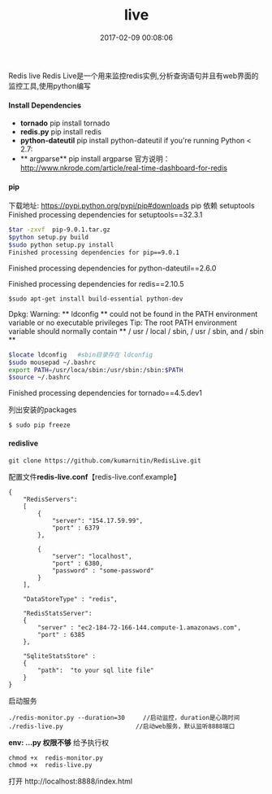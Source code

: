 ﻿---
title: live
date: 2017-02-09 00:08:06
tags:
 - redis
 - 监控工具
 - install
categories:
 - nosql
 - redis
---
Redis live
 Redis Live是一个用来监控redis实例,分析查询语句并且有web界面的监控工具,使用python编写
#### Install Dependencies
* **tornado** pip install tornado
* **redis.py** pip install redis
* **python-dateutil** pip install python-dateutil
 if you're running Python < 2.7:
*  ** argparse** pip install argparse
官方说明： http://www.nkrode.com/article/real-time-dashboard-for-redis
 <!--more--> 
#### pip
下载地址:  https://pypi.python.org/pypi/pip#downloads
pip 依赖 setuptools
Finished processing dependencies for setuptools==32.3.1

```bash
$tar -zxvf  pip-9.0.1.tar.gz
$python setup.py build 
$sudo python setup.py install
Finished processing dependencies for pip==9.0.1
```



Finished processing dependencies for python-dateutil==2.6.0


Finished processing dependencies for redis==2.10.5

```
$sudo apt-get install build-essential python-dev
```
Dpkg: Warning: ** ldconfig ** could not be found in the PATH environment variable or no executable privileges
Tip: The root PATH environment variable should normally contain ** / usr / local / sbin, / usr / sbin, and / sbin **
```bash
$locate ldconfig   #sbin目录存在 ldconfig
$sudo mousepad ~/.bashrc
export PATH=/usr/loca/sbin:/usr/sbin:/sbin:$PATH
$source ~/.bashrc
```

Finished processing dependencies for tornado==4.5.dev1

列出安装的packages
```
$ sudo pip freeze
```

####  redislive
```
git clone https://github.com/kumarnitin/RedisLive.git
```
配置文件**redis-live.conf**【redis-live.conf.example】
```
{
	"RedisServers":
	[ 
		{
  			"server": "154.17.59.99",
  			"port" : 6379
		},
		
		{
  			"server": "localhost",
  			"port" : 6380,
  			"password" : "some-password"
		}		
	],

	"DataStoreType" : "redis",

	"RedisStatsServer":
	{
		"server" : "ec2-184-72-166-144.compute-1.amazonaws.com",
		"port" : 6385
	},
	
	"SqliteStatsStore" :
	{
		"path":  "to your sql lite file"
	}
}
```
启动服务
```
./redis-monitor.py --duration=30     //启动监控，duration是心跳时间
./redis-live.py                    //启动web服务，默认监听8888端口
```
**env: ...py 权限不够**
给予执行权
```
chmod +x  redis-monitor.py
chmod +x  redis-live.py 
```
打开 http://localhost:8888/index.html